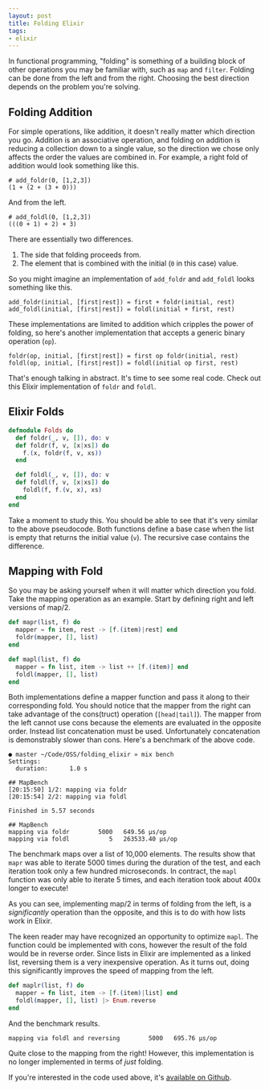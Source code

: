 ```yaml
---
layout: post
title: Folding Elixir
tags:
- elixir
---
```


In functional programming, "folding" is something of a building block of other operations you may be familiar with, such as `map` and `filter`.
Folding can be done from the left and from the right.
Choosing the best direction depends on the problem you're solving.

## Folding Addition

For simple operations, like addition, it doesn't really matter which direction you go.
Addition is an associative operation, and folding on addition is reducing a collection down to a single value, so the direction we chose only affects the order the values are combined in.
For example, a right fold of addition would look something like this.

```
# add_foldr(0, [1,2,3])
(1 + (2 + (3 + 0)))
```

And from the left.

```
# add_foldl(0, [1,2,3])
(((0 + 1) + 2) + 3)
```

There are essentially two differences.

1. The side that folding proceeds from.
1. The element that is combined with the initial (`0` in this case) value.

So you might imagine an implementation of `add_foldr` and `add_foldl` looks something like this.

```
add_foldr(initial, [first|rest]) = first + foldr(initial, rest)
add_foldl(initial, [first|rest]) = foldl(initial + first, rest)
```

These implementations are limited to addition which cripples the power of folding, so here's another implementation that accepts a generic binary operation (`op`).

```
foldr(op, initial, [first|rest]) = first op foldr(initial, rest)
foldl(op, initial, [first|rest]) = foldl(initial op first, rest)
```

That's enough talking in abstract.
It's time to see some real code.
Check out this Elixir implementation of `foldr` and `foldl`.

## Elixir Folds

```elixir
defmodule Folds do
  def foldr(_, v, []), do: v
  def foldr(f, v, [x|xs]) do
    f.(x, foldr(f, v, xs))
  end

  def foldl(_, v, []), do: v
  def foldl(f, v, [x|xs]) do
    foldl(f, f.(v, x), xs)
  end
end
```

Take a moment to study this.
You should be able to see that it's very similar to the above pseudocode.
Both functions define a base case when the list is empty that returns the initial value (`v`).
The recursive case contains the difference.

## Mapping with Fold

So you may be asking yourself when it will matter which direction you fold.
Take the mapping operation as an example.
Start by defining right and left versions of map/2.

```elixir
def mapr(list, f) do
  mapper = fn item, rest -> [f.(item)|rest] end
  foldr(mapper, [], list)
end

def mapl(list, f) do
  mapper = fn list, item -> list ++ [f.(item)] end
  foldl(mapper, [], list)
end
```

Both implementations define a mapper function and pass it along to their corresponding fold.
You should notice that the mapper from the right can take advantage of the cons(truct) operation (`[head|tail]`).
The mapper from the left cannot use cons because the elements are evaluated in the opposite order.
Instead list concatenation must be used.
Unfortunately concatenation is demonstrably slower than cons.
Here's a benchmark of the above code.

```
● master ~/Code/OSS/folding_elixir » mix bench
Settings:
  duration:      1.0 s

## MapBench
[20:15:50] 1/2: mapping via foldr
[20:15:54] 2/2: mapping via foldl

Finished in 5.57 seconds

## MapBench
mapping via foldr        5000   649.56 µs/op
mapping via foldl           5   263533.40 µs/op
```

The benchmark maps over a list of 10,000 elements.
The results show that `mapr` was able to iterate 5000 times during the duration of the test, and each iteration took only a few hundred microseconds.
In contract, the `mapl` function was only able to iterate 5 times, and each iteration took about 400x longer to execute!

As you can see, implementing map/2 in terms of folding from the left, is a _significantly_ operation than the opposite, and this is to do with how lists work in Elixir.

The keen reader may have recognized an opportunity to optimize `mapl`.
The function could be implemented with cons, however the result of the fold would be in reverse order.
Since lists in Elixir are implemented as a linked list, reversing them is a very inexpensive operation.
As it turns out, doing this significantly improves the speed of mapping from the left.

```elixir
def maplr(list, f) do
  mapper = fn list, item -> [f.(item)|list] end
  foldl(mapper, [], list) |> Enum.reverse
end
```

And the benchmark results.

```
mapping via foldl and reversing        5000   695.76 µs/op
```

Quite close to the mapping from the right!
However, this implementation is no longer implemented in terms of _just_ folding.

If you're interested in the code used above, it's [available on Github](https://github.com/iamvery/folding_elixir).
